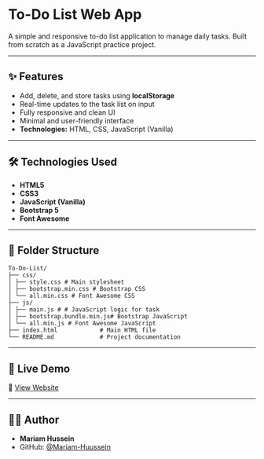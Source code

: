 # To-Do List Web App 
A simple and responsive to-do list application to manage daily tasks. Built from scratch as a JavaScript practice project.

---


## ✨ Features
- Add, delete, and store tasks using **localStorage**
- Real-time updates to the task list on input
- Fully responsive and clean UI
- Minimal and user-friendly interface
- **Technologies:** HTML, CSS, JavaScript (Vanilla)

---

## 🛠️ Technologies Used

- **HTML5**
- **CSS3**
- **JavaScript (Vanilla)**
- **Bootstrap 5**
- **Font Awesome**

---

## 📁 Folder Structure
```
To-Do-List/
├── css/
│ ├── style.css # Main stylesheet
│ ├── bootstrap.min.css # Bootstrap CSS
│ └── all.min.css # Font Awesome CSS
├── js/
│ ├── main.js # # JavaScript logic for task
│ ├── bootstrap.bundle.min.js# Bootstrap JavaScript
│ └── all.min.js # Font Awesome JavaScript
├── index.html            # Main HTML file
└── README.md             # Project documentation
```

---

## 🚀 Live Demo

🔗 [View Website](https://mariam-huussein.github.io/To-Do-List/)  

---

## 👩‍💻 Author

- **Mariam Hussein**  
- GitHub: [@Mariam-Huussein](https://github.com/Mariam-Huussein)
